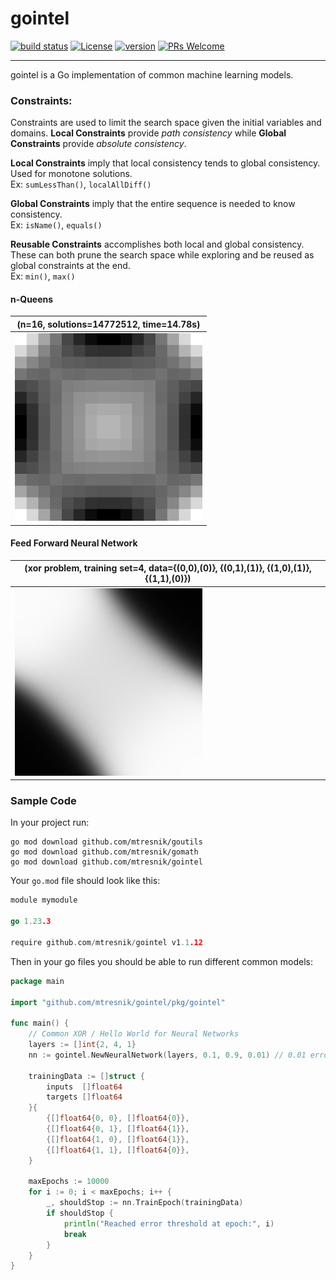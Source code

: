 # gointel
[![build status](https://github.com/mtresnik/gointel/actions/workflows/go.yml/badge.svg)](https://github.com/mtresnik/gointel/actions/workflows/go.yml/)
[![License](https://img.shields.io/badge/License-Apache_2.0-blue.svg)](https://github.com/mtresnik/gointel/blob/main/LICENSE)
[![version](https://img.shields.io/badge/version-1.1.12-blue)](https://github.com/mtresnik/gomath/releases/tag/v1.1.12)
[![PRs Welcome](https://img.shields.io/badge/PRs-welcome-green.svg?style=flat-square)](https://makeapullrequest.com)
<hr>

gointel is a Go implementation of common machine learning models.

### Constraints:

Constraints are used to limit the search space given the initial variables and domains. **Local Constraints** provide *path consistency* while **Global Constraints** provide *absolute consistency*.

**Local Constraints** imply that local consistency tends to global consistency. Used for monotone solutions. </br> Ex: `sumLessThan()`, `localAllDiff()`

**Global Constraints** imply that the entire sequence is needed to know consistency. </br> Ex: `isName()`, `equals()`

**Reusable Constraints** accomplishes both local and global consistency. These can both prune the search space while exploring and be reused as global constraints at the end. </br> Ex: `min()`, `max()`

#### n-Queens

| (n=16, solutions=14772512, time=14.78s)             | 
|-----------------------------------------------------|
| <img src="res/NQueens_16_14772512.png" width="300"> |

#### Feed Forward Neural Network

| (xor problem, training set=4, data={(0,0),(0)}, {(0,1),(1)}, {(1,0),(1)}, {(1,1),(0)})            | 
|-----------------------------------------------------|
| <img src="res/NeuralNetworkInferred.png" width="300"> |



### Sample Code

In your project run:
```
go mod download github.com/mtresnik/goutils
go mod download github.com/mtresnik/gomath 
go mod download github.com/mtresnik/gointel 
```

Your `go.mod` file should look like this:
```go 
module mymodule

go 1.23.3

require github.com/mtresnik/gointel v1.1.12
```


Then in your go files you should be able to run different common models:

```go 
package main

import "github.com/mtresnik/gointel/pkg/gointel"

func main() {
	// Common XOR / Hello World for Neural Networks
	layers := []int{2, 4, 1}
	nn := gointel.NewNeuralNetwork(layers, 0.1, 0.9, 0.01) // 0.01 error threshold

	trainingData := []struct {
		inputs  []float64
		targets []float64
	}{
		{[]float64{0, 0}, []float64{0}},
		{[]float64{0, 1}, []float64{1}},
		{[]float64{1, 0}, []float64{1}},
		{[]float64{1, 1}, []float64{0}},
	}

	maxEpochs := 10000
	for i := 0; i < maxEpochs; i++ {
		_, shouldStop := nn.TrainEpoch(trainingData)
		if shouldStop {
			println("Reached error threshold at epoch:", i)
			break
		}
	}
}
```